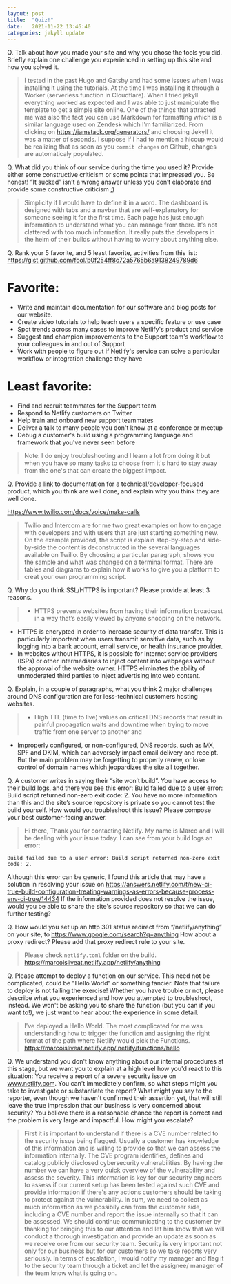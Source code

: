 ```yaml
---
layout: post
title:  "Quiz!"
date:   2021-11-22 13:46:40
categories: jekyll update
---
```


Q. Talk about how you made your site and why you chose the tools you did. Briefly explain one challenge you experienced in setting up this site and how you solved it.

> I tested in the past Hugo and Gatsby and had some issues when I was installing it using the tutorials. At the time I was installing it through a Worker (serverless function in Cloudflare). When I tried jekyll everything worked as expected and I was able to just manipulate the template to get a simple site online. One of the things that attracted me was also the fact you can use Markdown for formatting which is a similar language used on Zendesk which I'm familiarized. From clicking on https://jamstack.org/generators/ and choosing Jekyll it was a matter of seconds. I suppose if I had to mention a hiccup would be realizing that as soon as you `commit changes` on Github, changes are automaticaly populated.

Q. What did you think of our service during the time you used it? Provide either some constructive criticism or some points that impressed you. Be honest! “It sucked” isn’t a wrong answer unless you don’t elaborate and provide some constructive criticism ;)

> Simplicity if I would have to define it in a word. The dashboard is designed with tabs and a navbar that are self-explanatory for someone seeing it for the first time. Each page has just enough information to understand what you can manage from there. It's not clattered with too much information. It really puts the developers in the helm of their builds without having to worry about anything else.

Q. Rank your 5 favorite, and 5 least favorite, activities from this list: https://gist.github.com/fool/b0f254ff8c72a5765b6a9138249789d6

>
# Favorite:
* Write and maintain documentation for our software and blog posts for our website.
* Create video tutorials to help teach users a specific feature or use case
* Spot trends across many cases to improve Netlify's product and service
* Suggest and champion improvements to the Support team's workflow to your colleagues in and out of Support
* Work with people to figure out if Netlify's service can solve a particular workflow or integration challenge they have

>
# Least favorite:
* Find and recruit teammates for the Support team
* Respond to Netlify customers on Twitter
* Help train and onboard new support teammates
* Deliver a talk to many people you don't know at a conference or meetup
* Debug a customer's build using a programming language and framework that you've never seen before

> Note: I do enjoy troubleshooting and I learn a lot from doing it but when you have so many tasks to choose from it's hard to stay away from the one's that can create the biggest impact.

Q.  Provide a link to documentation for a technical/developer-focused product, which you think are well done, and explain why you think they are well done.

https://www.twilio.com/docs/voice/make-calls

> Twilio and Intercom are for me two great examples on how to engage with developers and with users that are just starting something new. On the example provided, the script is explain step-by-step and side-by-side the content is deconstructed in the several languages available on Twilio. By choosing a particular paragraph, shows you the sample and what was changed on a terminal format. There are tables and diagrams to explain how it works to give you a platform to creat your own programming script.

Q. Why do you think SSL/HTTPS is important? Please provide at least 3 reasons.

> * HTTPS prevents websites from having their information broadcast in a way that’s easily viewed by anyone snooping on the network.
* HTTPS is encrypted in order to increase security of data transfer. This is particularly important when users transmit sensitive data, such as by logging into a bank account, email service, or health insurance provider.
* In websites without HTTPS, it is possible for Internet service providers (ISPs) or other intermediaries to inject content into webpages without the approval of the website owner. HTTPS eliminates the ability of unmoderated third parties to inject advertising into web content.

Q. Explain, in a couple of paragraphs, what you think 2 major challenges around DNS configuration are for less-technical customers hosting websites.

> * High TTL (time to live) values on critical DNS records that result in painful propagation waits and downtime when trying to move traffic from one server to another and
* Improperly configured, or non-configured, DNS records, such as MX, SPF and DKIM, which can adversely impact email delivery and receipt.
But the main problem may be forgetting to properly renew, or lose control of domain names which jeopardizes the site all together.

Q. A customer writes in saying their “site won’t build”. You have access to their build logs, and there you see this error: Build failed due to a user error: Build script returned non-zero exit code: 2. You have no more information than this and the site’s source repository is private so you cannot test the build yourself. How would you troubleshoot this issue? Please compose your best customer-facing answer.

> Hi there,
Thank you for contacting Netlify. My name is Marco and I will be dealing with your issue today.
I can see from your build logs an error:
```
Build failed due to a user error: Build script returned non-zero exit code: 2.
```
Although this error can be generic, I found this article that may have a solution in resolving your issue on https://answers.netlify.com/t/new-ci-true-build-configuration-treating-warnings-as-errors-because-process-env-ci-true/14434
If the information provided does not resolve the issue, would you be able to share the site's source repository so that we can do further testing?

Q. How would you set up an http 301 status redirect from “/netlify/anything” on your site, to https://www.google.com/search?q=anything How about a proxy redirect? Please add that proxy redirect rule to your site.

> Please check `netlify.toml` folder on the build. https://marcoisliveat.netlify.app/netlify/anything

Q. Please attempt to deploy a function on our service. This need not be complicated, could be "Hello World" or something fancier. Note that failure to deploy is not failing the exercise! Whether you have trouble or not, please describe what you experienced and how you attempted to troubleshoot, instead. We won't be asking you to share the function (but you can if you want to!), we just want to hear about the experience in some detail.

> I've deployed a Hello World. The most complicated for me was understanding how to trigger the function and assigning the right format of the path where Netlify would pick the Functions. https://marcoisliveat.netlify.app/.netlify/functions/hello

Q. We understand you don't know anything about our internal procedures at this stage, but we want you to explain at a high level how you'd react to this situation: You receive a report of a severe security issue on www.netlify.com. You can't immediately confirm, so what steps might you take to investigate or substantiate the report? What might you say to the reporter, even though we haven't confirmed their assertion yet, that will still leave the true impression that our business is very concerned about security? You believe there is a reasonable chance the report is correct and the problem is very large and impactful. How might you escalate?

> First it is important to understand if there is a CVE number related to the security issue being flagged. Usually a customer has knowledge of this information and is willing to provide so that we can assess the information internally. The CVE program identifies, defines and catalog publicly disclosed cybersecurity vulnerabilities. By having the number we can have a very quick overview of the vulnerability and assess the severity. This information is key for our  security engineers to assess if our current setup has been tested against such CVE and provide information if there's any actions customers should be taking to protect against the vulnerability. In sum, we need to collect as much information as we possibily can from the customer side, including a CVE number and report the issue internally so that it can be assessed. We should continue communicating to the customer by thanking for bringing this to our attention and let him know that we will conduct a thorough investigation and provide an update as soon as we receive one from our security team. Security is very important not only for our business but for our customers so we take reports very seriously. In terms of escalation, I would notify my manager and flag it to the security team through a ticket and let the assignee/ manager of the team know what is going on.
